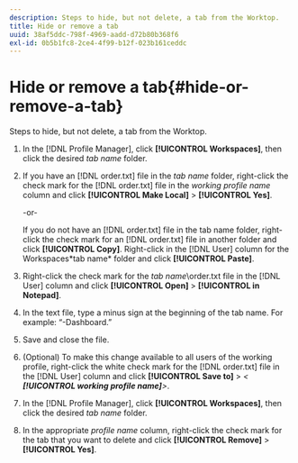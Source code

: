 ```yaml
---
description: Steps to hide, but not delete, a tab from the Worktop.
title: Hide or remove a tab
uuid: 38af5ddc-798f-4969-aadd-d72b80b368f6
exl-id: 0b5b1fc8-2ce4-4f99-b12f-023b161ceddc
---
```

# Hide or remove a tab{#hide-or-remove-a-tab}

Steps to hide, but not delete, a tab from the Worktop.

1. In the [!DNL Profile Manager], click **[!UICONTROL Workspaces]**, then click the desired *tab name* folder.
1. If you have an [!DNL order.txt] file in the *tab name* folder, right-click the check mark for the [!DNL order.txt] file in the *working profile name* column and click **[!UICONTROL Make Local]** > **[!UICONTROL Yes]**.

   -or-

   If you do not have an [!DNL order.txt] file in the tab name folder, right-click the check mark for an [!DNL order.txt] file in another folder and click **[!UICONTROL Copy]**. Right-click in the [!DNL User] column for the Workspaces\*tab name* folder and click **[!UICONTROL Paste]**. 

1. Right-click the check mark for the *tab name*\order.txt file in the [!DNL User] column and click **[!UICONTROL Open]** > **[!UICONTROL in Notepad]**.
1. In the text file, type a minus sign at the beginning of the tab name. For example: “-Dashboard.”
1. Save and close the file.
1. (Optional) To make this change available to all users of the working profile, right-click the white check mark for the [!DNL order.txt] file in the [!DNL User] column and click **[!UICONTROL Save to]** > *< **[!UICONTROL working profile name]**>*.

1. In the [!DNL Profile Manager], click **[!UICONTROL Workspaces]**, then click the desired *tab name* folder.
1. In the appropriate *profile name* column, right-click the check mark for the tab that you want to delete and click **[!UICONTROL Remove]** > **[!UICONTROL Yes]**.

